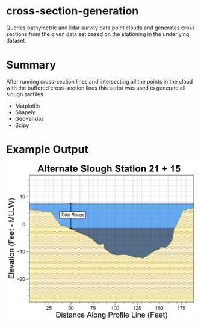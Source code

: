 # cross-section-generation
Queries  bathymetric and lidar survey data point clouds and generates cross sections from the given data set based on the stationing in the underlying dataset. 

# Summary

After running cross-section lines and intersecting all the points in the cloud with the buffered cross-section lines this script was used to generate all slough profiles. 

- Matplotlib
- Shapely
- GeoPandas
- Scipy

# Example Output

![ExampleOutput](https://github.com/metostom/cross-section-generation/blob/master/Example-xsection.png)

